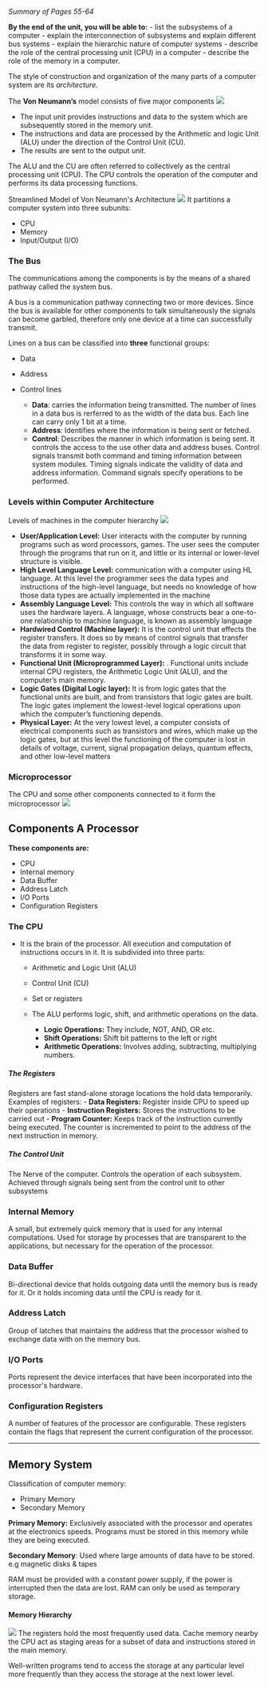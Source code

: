 *Summary of Pages 55-64*

**By the end of the unit, you will be able to:** 
	- list the subsystems of a computer 
	- explain the interconnection of subsystems and explain different bus systems
	-  explain the hierarchic nature of computer systems 
	- describe the role of the central processing unit (CPU) in a computer 
	- describe the role of the memory in a computer.

The style of construction and organization of the many parts of a computer system are its *architecture.*

The **Von Neumann’s** model consists of five major components
![](CPS%20207/Image/Pasted%20image%2020221214212031.png)
- The input unit provides instructions and data to the system which are subsequently stored in the memory unit. 
- The instructions and data are processed by the Arithmetic and logic Unit (ALU) under the direction of the Control Unit (CU). 
- The results are sent to the output unit.

The ALU and the CU are often referred to collectively as the central processing unit (CPU). The CPU controls the operation of the computer and performs its data processing functions.

Streamlined Model of Von Neumann's Architecture
![](CPS%20207/Image/Pasted%20image%2020221215041139.png)
It partitions a computer system into three subunits:
- CPU
- Memory
- Input/Output (I/O)

### The Bus
The communications among the components is by the means of a shared pathway called the system bus. 

A bus is a communication pathway connecting two or more devices.
Since the bus is available for other components to talk simultaneously the signals can become garbled, therefore only one device at a time can successfully transmit. 

Lines on a bus can be classified into **three** functional groups:
- Data
- Address
- Control lines
	
	- **Data**: carries the information being transmitted.  The number of lines in a data bus is rerferred to as the width of the data bus. Each line can carry only 1 bit at a time.
	- **Address**: Identifies where the information is being sent or fetched.
	- **Control**: Describes the manner in which information is being sent. It controls the access to the use other data and address buses. Control signals transmit both command and timing information between system modules. Timing signals indicate the validity of data and address information. Command signals specify operations to be performed.

### Levels within Computer Architecture

Levels of machines in the computer hierarchy
![](CPS%20207/Image/Pasted%20image%2020221215042458.png)

- **User/Application Level:** User interacts with the computer by running programs such as word processors, games. The user sees the computer through the programs that run on it, and little or its internal or lower-level structure is visible.
- **High Level Language Level:** communication with a computer using HL language. At this level the programmer sees the data types and instructions of the high-level language, but needs no knowledge of how those data types are actually implemented in the machine
- **Assembly Language Level:** This controls the way in which all software uses the hardware layers. A language, whose constructs bear a one-to-one relationship to machine language, is known as assembly language
- **Hardwired Control (Machine layer):** It is the control unit that effects the register transfers. It does so by means of control signals that transfer the data from register to register, possibly through a logic circuit that transforms it in some way.
- **Functional Unit (Microprogrammed Layer):** . Functional units include internal CPU registers, the Arithmetic Logic Unit (ALU), and the computer’s main memory.
- **Logic Gates (Digital Logic layer):** It is from logic gates that the functional units are built, and from transistors that logic gates are built. The logic gates implement the lowest-level logical operations upon which the computer’s functioning depends.
- **Physical Layer:** At the very lowest level, a computer consists of electrical components such as transistors and wires, which make up the logic gates, but at this level the functioning of the computer is lost in details of voltage, current, signal propagation delays, quantum effects, and other low-level matters

### Microprocessor
The CPU and some other components connected to it form the microprocessor
![](CPS%20207/Image/Pasted%20image%2020221215043738.png)

## Components A Processor
**These components are:**
-  CPU
- Internal memory
- Data Buffer
- Address Latch
- I/O Ports
- Configuration Registers

### The CPU
   - It is the brain of the processor. All execution and computation of instructions occurs in it. It is subdivided into three parts:
		- Arithmetic and Logic Unit (ALU)
		- Control Unit (CU)
		- Set or registers

     - The ALU performs logic, shift, and arithmetic operations on the data. 
		- **Logic Operations:** They include, NOT, AND, OR etc. 
		- **Shift Operations:** Shift bit patterns to the left or right
		- **Arithmetic Operations:** Involves adding, subtracting, multiplying numbers.
##### The Registers
  Registers are fast stand-alone storage locations the hold data temporarily. 
Examples of registers:
	- **Data Registers:** Register inside CPU to speed up their operations
	- **Instruction Registers:** Stores the instructions to be carried out
	- **Program Counter:** Keeps track of the instruction currently being executed. The counter is incremented to point to the address of the next instruction in memory. 

##### The Control Unit
The Nerve of the computer. Controls the operation of each subsystem. Achieved through signals being sent from the control unit to other subsystems

### Internal Memory
A small, but extremely quick memory that is used for any internal computations. Used for storage by processes that are transparent to the applications, but necessary for the operation of the processor. 

### Data Buffer
Bi-directional device that holds outgoing data until the memory bus is ready for it. Or it holds incoming data until the CPU is ready for it. 

### Address Latch
Group of latches that maintains the address that the processor wished to exchange data with on the memory bus. 

### I/O Ports
Ports represent the device interfaces that have been incorporated into the processor's hardware. 

### Configuration Registers
A number of features of the processor are configurable. These registers contain the flags that represent the current configuration of the processor. 

---

## Memory System

Classification of computer memory:
- Primary Memory
- Secondary Memory

**Primary Memory:** Exclusively associated with the processor and operates at the electronics speeds. Programs must be stored in this memory while they are being executed. 

**Secondary Memory**: Used where large amounts of data have to be stored. e.g magnetic disks & tapes

RAM must be provided with a constant power supply, if the power is interrupted then the data are lost. RAM can only be used as temporary storage. 


#### Memory Hierarchy
![](CPS%20207/Image/Pasted%20image%2020221215160305.png)
The registers hold the most frequently used data. 
Cache memory nearby the CPU act as staging areas for a subset of data and instructions stored in the main memory. 

Well-written programs tend to access the storage at any particular level more frequently than they access the storage at the next lower level. 
